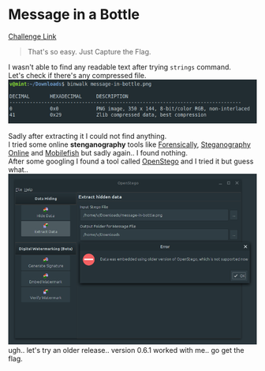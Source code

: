 **Message in a Bottle**
===================  
[Challenge Link](https://s3-eu-west-1.amazonaws.com/hubchallenges/Forensics/message-in-bottle.png)  

> That's so easy. Just Capture the Flag.  

I wasn't able to find any readable text after trying `strings` command.  
Let's check if there's any compressed file.
![](images/message-in-a-bottle.png)

Sadly after extracting it I could not find anything.  
I tried some online **stenganography** tools like [Forensically](https://29a.ch/photo-forensics/#forensic-magnifier), [Steganography Online](https://stylesuxx.github.io/steganography) and [Mobilefish](https://www.mobilefish.com/services/steganography/steganography.php) but sadly again.. I found nothing.  
After some googling I found a tool called [OpenStego](https://www.openstego.com) and I tried it but guess what..  
![](images/message-in-a-bottle1.png)  
ugh.. let's try an older release.. version 0.6.1 worked with me.. go get the flag.
